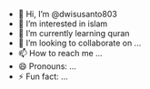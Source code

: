 - 👋 Hi, I’m @dwisusanto803
- 👀 I’m interested in islam
- 🌱 I’m currently learning quran
- 💞️ I’m looking to collaborate on ...
- 📫 How to reach me ...
- 😄 Pronouns: ...
- ⚡ Fun fact: ...

<!---
dwisusanto803/dwisusanto803 is a ✨ special ✨ repository because its `README.md` (this file) appears on your GitHub profile.
You can click the Preview link to take a look at your changes.
--->
